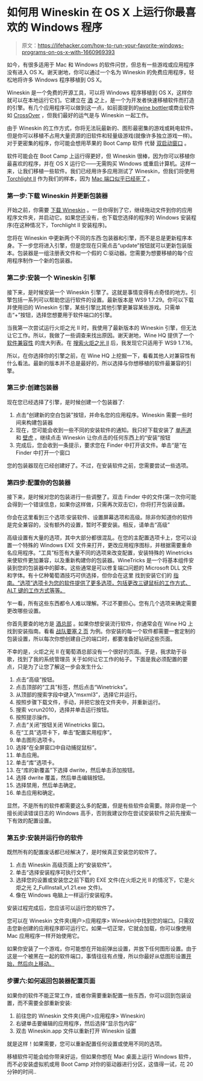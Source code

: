 # 如何用 Wineskin 在 OS X 上运行你最喜欢的 Windows 程序

> 原文：<https://lifehacker.com/how-to-run-your-favorite-windows-programs-on-os-x-with-1660969393>

如今，有很多适用于 Mac 和 Windows 的软件问世，但总有一些游戏或应用程序没有进入 OS X。谢天谢地，你可以通过一个名为 Wineskin 的免费应用程序，轻松地将许多 Windows 程序移植到 OS X。



Wineskin 是一个免费的开源工具，可以将 Windows 程序移植到 OS X，这样你就可以在本地运行它们。它建立在 [酒](http://en.wikipedia.org/wiki/Wine_(software)) 之上，是一个为开发者快速移植软件而打造的引擎。有几个应用程序可以做到这一点，如前面提到的[wine bottler](http://lifehacker.com/winebottler-turns-windows-programs-into-standalone-os-x-5440703)或商业软件如 [CrossOver](https://www.codeweavers.com/products/) ，但我们最好的运气是与 Wineskin 一起工作。

由于 Wineskin 的工作方式，你将无法玩最新的、图形最密集的游戏或耗电软件。但是你可以移植不占用大量资源的旧软件和轻量级游戏(就像许多独立游戏一样)。对于更密集的程序，你可能会想用苹果的 Boot Camp 软件 代替 [双启动窗口](https://lifehacker.com/how-to-run-windows-and-all-your-favorite-windows-progr-5887081) 。

软件可能会在 Boot Camp 上运行得更好，但 Wineskin 很棒，因为你可以移植你最喜欢的程序，并在 OS X 运行它——无需购买 Windows 或重启计算机。这样一来，让我们移植一些软件。我们已经用许多应用测试了 Wineskin，但我们将使用 [Torchlight II](http://www.torchlight2game.com/download) 作为我们的样本，因为 [Mac 端口似乎已经死了](http://kotaku.com/a-couple-of-readers-have-asked-about-torchlight-2s-much-1006075540) 。

### 第一步:下载 Wineskin 并更新包装器

开始之前，你需要 [下载 Wineskin](http://wineskin.urgesoftware.com/tiki-index.php?page=Downloads) 。一旦你得到了它，继续拖动文件到你的应用程序文件夹，并启动它。如果您还没有，也下载您选择的程序的 Windows 安装程序(在这种情况下，Torchlight II 安装程序)。

您将在 Wineskin 中更新两个不同的东西:包装器和引擎，而不是总是更新程序本身。下一步您将进入引擎，但是您现在只需点击“update”按钮就可以更新包装版本。包装器是一组注册表文件和一个假的 C:驱动器。您需要为想要移植的每个应用程序制作一个新的包装器。

### 第二步:安装一个 Wineskin 引擎

接下来，是时候安装一个 Wineskin 引擎了。这就是事情变得有点奇怪的地方。引擎包括一系列可以帮助您运行软件的设置。最新版本是 WS9 1.7.29。你可以下载并使用旧的 Wineskin 引擎，某些引擎比其他引擎更兼容某些游戏。只需单击“+”按钮，选择您想要用于软件端口的引擎。

当我第一次尝试运行火炬之光 II 时，我使用了最新版本的 Wineskin 引擎，但无法让它工作。所以，我做了一些调查来找出原因。谢天谢地，Wine HQ 提供了一个 [软件兼容性](https://appdb.winehq.org/objectManager.php?sClass=category&iId=0&sAction=view&sTitle=Browse+Applications) 的庞大列表。在 [搜索火炬之光 II](https://appdb.winehq.org/objectManager.php?sClass=version&iId=26690) 后，我发现它只适用于 WS9 1.7.16。

所以，在你选择你的引擎之前，在 Wine HQ 上挖掘一下，看看其他人对兼容性有什么看法。最新的版本并不总是最好的，所以选择与你想移植的软件最兼容的引擎。

### 第三步:创建包装器

现在您已经选择了引擎，是时候创建一个包装器了:

1.  点击“创建新的空白包装”按钮，并命名您的应用程序。Wineskin 需要一些时间来构建包装器
2.  现在，您可能会收到一些不同的安装软件的通知。我只好下载安装了 [单声道](http://wiki.winehq.org/Mono) 和 [壁虎](http://wiki.winehq.org/Gecko) 。继续点击 Wineskin 让你点击的任何东西上的“安装”按钮
3.  完成后，您会收到一条提示，要求您在 Finder 中打开该文件。单击“是”在 Finder 中打开一个窗口

您的包装器现在已经创建好了。不过，在安装软件之前，您需要尝试一些选项。

### 第四步:配置你的包装器

接下来，是时候对您的包装进行一些调整了。双击 Finder 中的文件(第一次你可能会得到一个错误信息，如果你这样做，只需再次双击它)，你将打开包装设置。

你会在这里看到三个选项:安装软件、设置屏幕选项和高级。除非你知道你的软件是完全兼容的，没有额外的设置，暂时不要安装。相反，请单击“高级”

高级设置有大量的选项，其中大部分都很混乱。在您的主配置选项卡上，您可以设置一个特殊的 Windows EXE 文件来打开，更改应用程序图标，并根据需要重命名应用程序。“工具”标签有大量不同的选项来改变配置，安装特殊的 Winetricks 来使软件更加兼容，以及重新构建你的包装器。WineTricks 是一个将基本组件安装到您的包装器中的脚本。这些通常是可以修复端口问题的 Microsoft DLL 文件和字体。有十亿种葡萄酒技巧可供选择，但你会在这里 找到安装它们的 [指南。“选项”选项卡为您的软件提供了更多选项，包括更改三键鼠标的工作方式、ALT 键的工作方式等等。](https://code.google.com/p/winetricks/)

乍一看，所有这些东西都令人难以理解。不过不要担心。您有几个选项来确定需要更改哪些设置。

你首先要查的地方是 [酒总部](https://www.winehq.org/) 。如果你想安装流行软件，你通常会在 Wine HQ 上找到安装指南。看看 [战队要塞 2 页](https://appdb.winehq.org/objectManager.php?sClass=version&iId=9901) 为例。你安装的每一个软件都需要一套定制的包装设置，所以每次你想创建自己的端口时，都要准备好钻研这些页面。

不幸的是，火炬之光 II 在葡萄酒总部没有一个很好的页面。于是，我求助于谷歌，找到了我的系统管理员 关于如何让它工作的帖子。下面是我必须配置的要点，只是为了让您了解这一步会发生什么:

1.  点击“高级”按钮。
2.  点击顶部的“工具”标签，然后点击“Winetricks”。
3.  从顶部的搜索字段中键入“msxml3”，选择它并运行。
4.  按照步骤下载文件，手动，并把它放在文件夹中，并重新运行。
5.  搜索 vcrun2010，选择并单击运行按钮。
6.  按照提示操作。
7.  点击“关闭”按钮关闭 Winetricks 窗口。
8.  在“工具”选项卡下，单击“配置实用程序”。
9.  单击图形选项卡。
10.  选择“在全屏窗口中自动捕捉鼠标”。
11.  单击应用。
12.  单击“库”选项卡。
13.  在“库的新覆盖”下选择 dwrite，然后单击添加按钮。
14.  选择 dwrite 覆盖，然后单击编辑按钮。
15.  选择禁用，然后单击确定。
16.  单击应用和确定。

显然，不是所有的软件都需要这么多的配置，但是有些软件会需要。除非你是一个擅长阅读错误日志的 Windows 高手，否则我建议你在尝试安装软件之前先搜索一下有效的配置设置。

### 第五步:安装并运行你的软件

既然所有的配置废话都已经解决了，是时候真正安装您的软件了。

1.  点击 Wineskin 高级页面上的“安装软件”。
2.  单击“选择安装程序可执行文件”。
3.  选择您的设置或安装您之前下载的 EXE 文件(在火炬之光 II 的情况下，它是火炬之光 2_FullInstall_v1.21.exe 文件)。
4.  像在 Windows 电脑上一样运行安装程序。

安装过程完成后，您应该可以运行您的软件了。

您可以在 Wineskin 文件夹(用户>应用程序> Wineskin)中找到您的端口。只需双击您新创建的应用程序即可运行它。如果一切正常，它就会加载，你可以像使用 Mac 应用程序一样开始使用它。

如果你安装了一个游戏，你可能想在开始前弹出设置，并放下任何图形设置。由于这是一个被黑在一起的软件端口，事情往往有点慢，所以你最好从低图形设置[开始，然后向上移动。](http://lifehacker.com/get-more-from-your-games-a-beginners-guide-to-graphics-5985304)

### 步骤六:如何返回包装器配置页面

如果你的软件不能正常工作，或者你需要重新配置一些东西，你可以回到包装设置，而不需要全部重新安装:

1.  前往您的 Wineskin 文件夹(用户>应用程序> Wineskin)
2.  右键单击要编辑的应用程序，然后选择“显示包内容”
3.  双击 Wineskin.app 文件以重新打开 Wineskin 设置

就是这样！如果需要，您可以重新配置任何设置或使用不同的选项。

移植软件可能会给你带来好运，但如果你想在 Mac 桌面上运行 Windows 软件，而不必安装虚拟机或用 Boot Camp 对你的驱动器进行分区，这值得一试，花 20 分钟的时间..